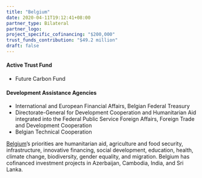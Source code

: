 ```yaml
---
title: "Belgium"
date: 2020-04-11T19:12:41+08:00
partner_type: Bilateral
partner_logo:
project_specific_cofinancing: "$200,000"
trust_funds_contribution: "$49.2 million"
draft: false
---
```

#### Active Trust Fund 
* Future Carbon Fund 

#### Development Assistance Agencies 
* International and European Financial Affairs, Belgian Federal Treasury 
* Directorate-General for Development Cooperation and Humanitarian Aid integrated into the Federal Public Service Foreign Affairs, Foreign Trade and Development Cooperation 
* Belgian Technical Cooperation 

[Belgium](https://www.adb.org/publications/belgium-fact-sheet)’s priorities are humanitarian aid, agriculture and food security, infrastructure, innovative financing, social development, education, health, climate change, biodiversity, gender equality, and migration. Belgium has cofinanced investment projects in Azerbaijan, Cambodia, India, and Sri Lanka. 